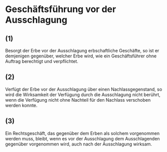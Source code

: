 # Geschäftsführung vor der Ausschlagung



## (1)

 Besorgt der Erbe vor der Ausschlagung erbschaftliche Geschäfte, so ist er demjenigen gegenüber, welcher Erbe wird, wie ein Geschäftsführer ohne Auftrag berechtigt und verpflichtet.

## (2)

 Verfügt der Erbe vor der Ausschlagung über einen Nachlassgegenstand, so wird die Wirksamkeit der Verfügung durch die Ausschlagung nicht berührt, wenn die Verfügung nicht ohne Nachteil für den Nachlass verschoben werden konnte.

## (3)

 Ein Rechtsgeschäft, das gegenüber dem Erben als solchem vorgenommen werden muss, bleibt, wenn es vor der Ausschlagung dem Ausschlagenden gegenüber vorgenommen wird, auch nach der Ausschlagung wirksam. 

